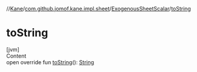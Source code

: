 //[Kane](../../index.md)/[com.github.jomof.kane.impl.sheet](../index.md)/[ExogenousSheetScalar](index.md)/[toString](to-string.md)



# toString  
[jvm]  
Content  
open override fun [toString](to-string.md)(): [String](https://kotlinlang.org/api/latest/jvm/stdlib/kotlin/-string/index.html)  



